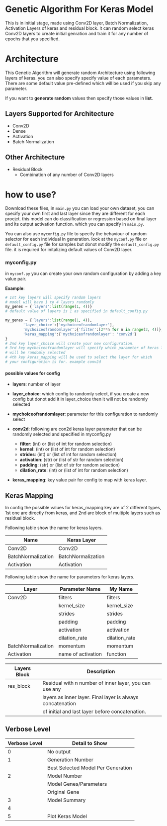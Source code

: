 # Genetic Algorithm For Keras Model

This is in initial stage, made using Conv2D layer, Batch 
Normalization, Activation Layers of keras and residual block.
it can random select keras Conv2D layers to create initial genration 
and train it for any number of epochs that you specified.

# Architecture
This Genetic Algorithm will generate random Architecture using following
layers of keras. you can also specify specify value of each parameters.
There are some default value pre-defined which will be used if you 
skip any parameter.

If you want to **generate random** values then specify those values in **list**. 

## Layers Supported for Architecture

- Conv2D
- Dense
- Activation
- Batch Normalization

## Other Architecture

- Residual Block
  - Combination of any number of Conv2D layers 

# how to use?
Download these files, in ````main.py```` you can load your own dataset,
you can specify your own first and last layer since they are different 
for each proejct. this model can do classification or regression based 
on final layer and its output activation function. which you can specify 
in ````main.py````.

You can also use ````myconfig.py```` file to specify the behaviour of 
random selector for each individual in generation. look at the 
````myconf.py```` file or ````default_config.py```` file for samples
but donot modify the ````default_config.py```` file. it is required for
initalizing default values of Conv2D layer.

### myconfig.py
in ````myconf.py```` you can create your own random configuration by 
adding a key value pair.

**Example**: 
````python
# 1st key layers will specify random layers
# model will have 1 to 4 layers randomly
my_genes = {'layers':list(range(1, 4))}
# default value of layers is 1 as specified in default_config.py
````

````python
my_genes = {'layers':list(range(1, 4)),
        'layer_choice':['mychoiceofrandomlayer'],
        'mychoiceofrandomlayer':{'filter':[2**n for n in range(3, 4)]},
        'keras_mapping':{'mychoiceofrandomlayer': 'conv2d'}
}
# 2nd key layer_choice will create your new configuration.
# 3rd key mychoiceofrandomlayer will specify which parameter of keras layer 
# will be randomly selected
# 4th key keras_mapping will be used to select the layer for which
# your configuration is for. example conv2d
````

#### possible values for config
-  **layers**: number of layer

-  **layer_choice**: which config to randomly select, if you create a new config but donot
 add it in layer_choice then it will not be randomly selected

- **mychoiceofrandomlayer**: parameter for this configuration to randomly select

- **conv2d**: following are con2d keras layer parameter that can be randomly selected
and specified in myconfig.py
   - **filter**: (int) or (list of int for random selection)
   - **kernel**: (int) or (list of int for random selection)
   - **strides**: (int) or (list of int for random selection)
   - **activation**: (str) or (list of str for random selection)
   - **padding**: (str) or (list of str for random selection)
   - **dilation_rate**: (int) or (list of int for random selection)

- **keras_mapping**: key value pair for config to map with keras layer.

## Keras Mapping
In config the possible values for keras_mapping key are of 2 different
types, 1st one are directly from keras, and 2nd are block of multiple
layers such as residual block.

Following table show the name for keras layers.

|Name|Keras Layer|
|---|---|
|Conv2D|Conv2D|
|BatchNormalization|BatchNormalization|
|Activation|Activation|

Following table show the name for parameters for keras layers.

|Layer|Parameter Name|My Name|
|---|---|---|
|Conv2D|filters|filters|
| |kernel_size|kernel_size|
| |strides|strides|
| |padding|padding|
| |activation|activation|
| |dilation_rate|dilation_rate|
|BatchNormalization|momentum|momentum|
|Activation|name of activation|function|

|Layers Block|Description|
|---|---|
|res_block|Residual with n number of inner layer, you can use any 
| |layers as inner layer. Final layer is always concatenation
| |of initial and last layer before concatenation.|
## Verbose Level
|Verbose Level|Detail to Show|
|---|---|
|0|No output|
|1|Generation Number|
| |Best Selected Model Per Generation|
|2|Model Number|
| |Model Genes/Parameters|
| |Original Gene|
|3|Model Summary|
|4| |
|5|Plot Keras Model|